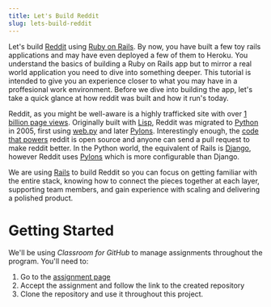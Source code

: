 ```yaml
---
title: Let's Build Reddit
slug: lets-build-reddit
---
```


Let's build [Reddit](https://www.reddit.com/) using [Ruby on Rails](http://rubyonrails.org/). By now, you have built a few toy rails applications and may have even deployed a few of them to Heroku. You understand the basics of building a Ruby on Rails app but to mirror a real world application you need to dive into something deeper. This tutorial is intended to give you an experience closer to what you may have in a proffesional work environment. Before we dive into building the app, let's take a quick glance at how reddit was built and how it run's today. 

Reddit, as you might be well-aware is a highly trafficked site with over [1 billion page views](http://highscalability.com/blog/2013/8/26/reddit-lessons-learned-from-mistakes-made-scaling-to-1-billi.html). Originally built with [Lisp](https://en.wikipedia.org/wiki/Lisp_\(programming_language\)), Reddit was migrated to [Python](http://www.aaronsw.com/weblog/rewritingreddit) in 2005, first using [web.py](http://webpy.org/) and later [Pylons](http://www.pylonsproject.org/). Interestingly enough, the [code that powers](https://github.com/reddit/reddit) reddit is open source and anyone can send a pull request to make reddit better. In the Python world, the equivalent of Rails is [Django](https://www.djangoproject.com/), however Reddit uses [Pylons](http://www.pylonsproject.org/) which is more configurable than Django. 

We are using [Rails](http://rubyonrails.org/) to build Reddit so you can focus on getting familiar with the entire stack, knowing how to connect the pieces together at each layer, supporting team members, and gain experience with scaling and delivering a polished product.

Getting Started
==

We'll be using *Classroom for GitHub* to manage assignments throughout the program. You'll need to:

1. Go to the [assignment page]()
2. Accept the assignment and follow the link to the created repository
3. Clone the repository and use it throughout this project.







